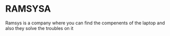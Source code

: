 # RAMSYSA
Ramsys is a company where you can find the compenents of the laptop and also they solve the troubles on it 

